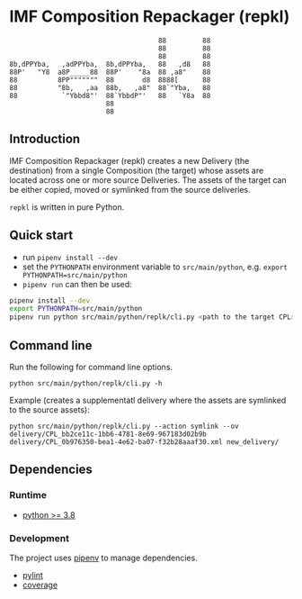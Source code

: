 # IMF Composition Repackager (repkl)

                                         88         88
                                         88         88
                                         88         88
    8b,dPPYba,   ,adPPYba,  8b,dPPYba,   88   ,d8   88
    88P'   "Y8  a8P_____88  88P'    "8a  88 ,a8"    88
    88          8PP"""""""  88       d8  8888[      88
    88          "8b,   ,aa  88b,   ,a8"  88`"Yba,   88
    88           `"Ybbd8"'  88`YbbdP"'   88   `Y8a  88
                            88
                            88

## Introduction

IMF Composition Repackager (repkl) creates a new Delivery (the destination) from
a single Composition (the target) whose assets are located across one or more
source Deliveries. The assets of the target can be either copied, moved or
symlinked from the source deliveries.

`repkl` is written in pure Python.

## Quick start

* run `pipenv install --dev`
* set the `PYTHONPATH` environment variable to `src/main/python`, e.g. `export PYTHONPATH=src/main/python`
* `pipenv run` can then be used:

```sh
pipenv install --dev
export PYTHONPATH=src/main/python
pipenv run python src/main/python/replk/cli.py <path to the target CPL> <path to the destination directory>
```

## Command line

Run the following for command line options.

`python src/main/python/replk/cli.py -h`

Example (creates a supplementatl delivery where the assets are symlinked to the source assets):

`python src/main/python/replk/cli.py --action symlink --ov delivery/CPL_bb2ce11c-1bb6-4781-8e69-967183d02b9b delivery/CPL_0b976350-bea1-4e62-ba07-f32b28aaaf30.xml new_delivery/`

## Dependencies

### Runtime

* [python >= 3.8](https://python.org)

### Development

The project uses [pipenv](https://pypi.org/project/pipenv/) to manage dependencies.

* [pylint](https://pypi.org/project/pylint/)
* [coverage](https://pypi.org/project/coverage/)